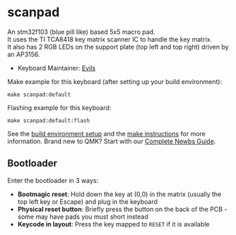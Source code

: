 # scanpad

An stm32f103 (blue pill like) based 5x5 macro pad.  
It uses the TI TCA8418 key matrix scanner IC to handle the key matrix.  
It also has 2 RGB LEDs on the support plate (top left and top right) driven by an AP3156.

* Keyboard Maintainer: [Evils](https://github.com/Evils)

Make example for this keyboard (after setting up your build environment):

    make scanpad:default

Flashing example for this keyboard:

    make scanpad:default:flash

See the [build environment setup](https://docs.qmk.fm/#/getting_started_build_tools) and the [make instructions](https://docs.qmk.fm/#/getting_started_make_guide) for more information. Brand new to QMK? Start with our [Complete Newbs Guide](https://docs.qmk.fm/#/newbs).

## Bootloader

Enter the bootloader in 3 ways:

* **Bootmagic reset**: Hold down the key at (0,0) in the matrix (usually the top left key or Escape) and plug in the keyboard
* **Physical reset button**: Briefly press the button on the back of the PCB - some may have pads you must short instead
* **Keycode in layout**: Press the key mapped to `RESET` if it is available

